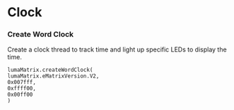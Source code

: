 # Clock

### Create Word Clock

Create a clock thread to track time and light up specific LEDs to display the time.

```blocks	
lumaMatrix.createWordClock(
lumaMatrix.eMatrixVersion.V2,
0x007fff,
0xffff00,
0x00ff00
)
```



<script src="../assets/js/gh-pages-embed.js"></script><script>makeCodeRender("https://makecode.microbit.org/", "ines-hpmm/pxt-luma-matrix");</script>